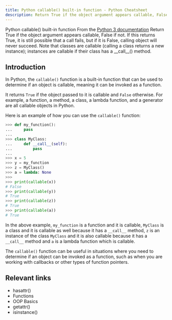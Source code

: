 ```yaml
---
title: Python callable() built-in function - Python Cheatsheet
description: Return True if the object argument appears callable, False if not. If this returns True, it is still possible that a call fails, but if it is False, calling object will never succeed. Note that classes are callable (calling a class returns a new instance); instances are callable if their class has a __call__() method.
---
```


<base-title :title="frontmatter.title" :description="frontmatter.description">
Python callable() built-in function
</base-title>

<base-disclaimer>
  <base-disclaimer-title>
    From the <a target="_blank" href="https://docs.python.org/3/library/functions.html#callable">Python 3 documentation</a>
  </base-disclaimer-title>
  <base-disclaimer-content>
    Return True if the object argument appears callable, False if not. If this returns True, it is still possible that a call fails, but if it is False, calling object will never succeed. Note that classes are callable (calling a class returns a new instance); instances are callable if their class has a __call__() method.
  </base-disclaimer-content>
</base-disclaimer>

## Introduction

In Python, the `callable()` function is a built-in function that can be used to determine if an object is callable, meaning it can be invoked as a function.

It returns `True` if the object passed to it is callable and `False` otherwise. For example, a function, a method, a class, a lambda function, and a generator are all callable objects in Python.

Here is an example of how you can use the `callable()` function:

```python
>>> def my_function():
...     pass
...
>>> class MyClass:
...     def __call__(self):
...         pass
...
>>> x = 5
>>> y = my_function
>>> z = MyClass()
>>> a = lambda: None
>>>
>>> print(callable(x))
# False
>>> print(callable(y))
# True
>>> print(callable(z))
# True
>>> print(callable(a))
# True
```

In the above example, `my_function` is a function and it is callable, `MyClass` is a class and it is callable as well because it has a `__call__` method, `z` is an instance of the class `MyClass` and it is also callable because it has a `__call__` method and `a` is a lambda function which is callable.

The `callable()` function can be useful in situations where you need to determine if an object can be invoked as a function, such as when you are working with callbacks or other types of function pointers.

## Relevant links

- <router-link :to="'/builtin/hasattr'">hasattr()</router-link>
- <router-link :to="'/cheatsheet/functions'">Functions</router-link>
- <router-link :to="'/cheatsheet/oop-basics'">OOP Basics</router-link>
- <router-link :to="'/builtin/getattr'">getattr()</router-link>
- <router-link :to="'/builtin/isinstance'">isinstance()</router-link>